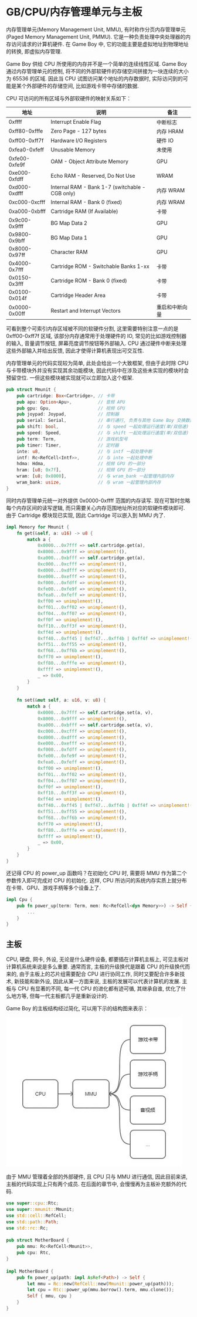 # GB/CPU/内存管理单元与主板

内存管理单元(Memory Management Unit, MMU), 有时称作分页内存管理单元(Paged Memory Management Unit, PMMU). 它是一种负责处理中央处理器的内存访问请求的计算机硬件. 在 Game Boy 中, 它的功能主要是虚拟地址到物理地址的转换, 即虚拟内存管理.

Game Boy 供给 CPU 所使用的内存并不是一个简单的连续线性区域. Game Boy 通过内存管理单元的控制, 将不同的外部软硬件的存储空间拼接为一块连续的大小为 65536 的区域. 因此当 CPU 试图访问某个地址的内存数据时, 实际访问到的可能是某个外部硬件的存储空间, 比如游戏卡带中存储的数据.

CPU 可访问的所有区域与外部软硬件的映射关系如下：

|     地址      |                      说明                       |      备注      |
| ------------- | ----------------------------------------------- | -------------- |
| 0xffff        | Interrupt Enable Flag                           | 中断标志       |
| 0xff80-0xfffe | Zero Page - 127 bytes                           | 内存 HRAM      |
| 0xff00-0xff7f | Hardware I/O Registers                          | 硬件 IO        |
| 0xfea0-0xfeff | Unusable Memory                                 | 未使用         |
| 0xfe00-0xfe9f | OAM - Object Attribute Memory                   | GPU            |
| 0xe000-0xfdff | Echo RAM - Reserved, Do Not Use                 | WRAM           |
| 0xd000-0xdfff | Internal RAM - Bank 1-7 (switchable - CGB only) | 内存 WRAM      |
| 0xc000-0xcfff | Internal RAM - Bank 0 (fixed)                   | 内存 WRAM      |
| 0xa000-0xbfff | Cartridge RAM (If Available)                    | 卡带           |
| 0x9c00-0x9fff | BG Map Data 2                                   | GPU            |
| 0x9800-0x9bff | BG Map Data 1                                   | GPU            |
| 0x8000-0x97ff | Character RAM                                   | GPU            |
| 0x4000-0x7fff | Cartridge ROM - Switchable Banks 1-xx           | 卡带           |
| 0x0150-0x3fff | Cartridge ROM - Bank 0 (fixed)                  | 卡带           |
| 0x0100-0x014f | Cartridge Header Area                           | 卡带           |
| 0x0000-0x00ff | Restart and Interrupt Vectors                   | 重启和中断向量 |

可看到整个可索引内存区域被不同的软硬件分割, 这里需要特别注意一点的是 0xff00-0xff7f 区域, 该部分内存通常用于处理硬件的 IO, 常见的比如游戏控制器的输入, 音量调节按钮, 屏幕亮度调节按钮等外部输入. CPU 通过硬件中断来处理这些外部输入并给出反馈, 因此才使得计算机表现出可交互性.

内存管理单元的代码实现较为简单, 此处会给出一个大致框架, 但由于此时除 CPU 与卡带模块外并没有实现其余功能模块, 因此代码中在涉及这些未实现的模块时会预留空位. 一但这些模块被实现就可以立即加入这个框架.

```rs
pub struct Mmunit {
    pub cartridge: Box<Cartridge>, // 卡带
    pub apu: Option<Apu>,          // 音频 APU
    pub gpu: Gpu,                  // 视频 GPU
    pub joypad: Joypad,            // 控制器
    pub serial: Serial,            // 串行通行, 负责与其他 Game Boy 交换数据
    pub shift: bool,               // 与 speed 一起处理运行速度(单/双倍速)
    pub speed: Speed,              // 与 shift 一起处理运行速度(单/双倍速)
    pub term: Term,                // 游戏机型号
    pub timer: Timer,              // 定时器
    inte: u8,                      // 与 intf 一起处理中断
    intf: Rc<RefCell<Intf>>,       // 与 inte 一起处理中断
    hdma: Hdma,                    // 视频 GPU 的一部分
    hram: [u8; 0x7f],              // 视频 GPU 的一部分
    wram: [u8; 0x8000],            // 与 wram_bank 一起管理内部内存
    wram_bank: usize,              // 与 wram 一起管理内部内存
}
```

同时内存管理单元统一对外提供 0x0000-0xffff 范围的内存读写. 现在可暂时忽略每个内存区间的读写逻辑, 而只需要关心内存范围地址所对应的软硬件模块即可. 由于 Cartridge 模块现已实现, 因此 Cartridge 可以嵌入到 MMU 内了.

```rs
impl Memory for Mmunit {
    fn get(&self, a: u16) -> u8 {
        match a {
            0x0000...0x7fff => self.cartridge.get(a),                     // Cartridge
            0x8000...0x9fff => unimplement!(),                            // GPU
            0xa000...0xbfff => self.cartridge.get(a),                     // Cartridge
            0xc000...0xcfff => unimplement!(),                            // WRAM
            0xd000...0xdfff => unimplement!(),                            // WRAM
            0xe000...0xefff => unimplement!(),                            // WRAM
            0xf000...0xfdff => unimplement!(),                            // WRAM
            0xfe00...0xfe9f => unimplement!(),                            // GPU
            0xfea0...0xfeff => unimplement!(),                            // Unused
            0xff00 => unimplement!(),                                     // Joypad
            0xff01...0xff02 => unimplement!(),                            // Serial
            0xff04...0xff07 => unimplement!(),                            // Timer
            0xff0f => unimplement!(),                                     // Interrupt
            0xff10...0xff3f => unimplement!(),                            // APU
            0xff4d => unimplement!(),                                     // Speed
            0xff40...0xff45 | 0xff47...0xff4b | 0xff4f => unimplement!(), // GPU
            0xff51...0xff55 => unimplement!(),                            // HDMA
            0xff68...0xff6b => unimplement!(),                            // GPU
            0xff70 => unimplement!(),                                     // WRAM
            0xff80...0xfffe => unimplement!(),                            // HRAM
            0xffff => unimplement!(),                                     // Interrupe
            _ => 0x00,
        }
    }

    fn set(&mut self, a: u16, v: u8) {
        match a {
            0x0000...0x7fff => self.cartridge.set(a, v),                  // Cartridge
            0x8000...0x9fff => unimplement!(),                            // GPU
            0xa000...0xbfff => self.cartridge.set(a, v),                  // Cartridge
            0xc000...0xcfff => unimplement!(),                            // WRAM
            0xd000...0xdfff => unimplement!(),                            // WRAM
            0xe000...0xefff => unimplement!(),                            // WRAM
            0xf000...0xfdff => unimplement!(),                            // WRAM
            0xfe00...0xfe9f => unimplement!(),                            // GPU
            0xfea0...0xfeff => unimplement!(),                            // Unused
            0xff00 => unimplement!(),                                     // Joypad
            0xff01...0xff02 => unimplement!(),                            // Serial
            0xff04...0xff07 => unimplement!(),                            // Timer
            0xff0f => unimplement!(),                                     // Interrupt
            0xff10...0xff3f => unimplement!(),                            // APU
            0xff4d => unimplement!(),                                     // Speed
            0xff40...0xff45 | 0xff47...0xff4b | 0xff4f => unimplement!(), // GPU
            0xff51...0xff55 => unimplement!(),                            // HDMA
            0xff68...0xff6b => unimplement!(),                            // GPU
            0xff70 => unimplement!(),                                     // WRAM
            0xff80...0xfffe => unimplement!(),                            // HRAM
            0xffff => unimplement!(),                                     // Interrupe
            _ => 0x00,
        }
    }
}
```

还记得 CPU 的 power_up 函数吗？在初始化 CPU 时, 需要将 MMU 作为第二个参数传入即可完成对 CPU 的初始化. 这样, CPU 所访问的系统内存实质上就分布在卡带、GPU、游戏手柄等多个设备上了.

```rs
impl Cpu {
    pub fn power_up(term: Term, mem: Rc<RefCell<dyn Memory>>) -> Self {
        ...
    }
}
```

## 主板

CPU, 硬盘, 网卡, 外设, 无论是什么硬件设备, 都要插在计算机主板上, 可见主板对计算机系统来说是多么重要. 通常而言, 主板的升级换代是跟着 CPU 的升级换代而来的, 由于主板上的芯片组需要配合 CPU 进行协同工作, 同时又要配合许多新技术, 新技能和新外设, 因此从某一方面来说, 主板的发展可以代表计算机的发展. 主板与 CPU 有显著的不同, 每一代 CPU 的进化都有迹可循, 其继承自谁, 优化了什么地方等, 但每一代主板都几乎是重新设计的.

Game Boy 的主板结构经过简化, 可以用下示的结构图来表示：

![img](../../../img/gameboy/cpu/mmu/mb_struct.jpg)

由于 MMU 管理着全部的外部硬件, 且 CPU 只与 MMU 进行通信, 因此目前来讲, 主板的代码实现上只有两个成员. 在后面的章节中, 会慢慢再为主板补充额外的代码.

```rs
use super::cpu::Rtc;
use super::mmunit::Mmunit;
use std::cell::RefCell;
use std::path::Path;
use std::rc::Rc;

pub struct MotherBoard {
    pub mmu: Rc<RefCell<Mmunit>>,
    pub cpu: Rtc,
}

impl MotherBoard {
    pub fn power_up(path: impl AsRef<Path>) -> Self {
        let mmu = Rc::new(RefCell::new(Mmunit::power_up(path)));
        let cpu = Rtc::power_up(mmu.borrow().term, mmu.clone());
        Self { mmu, cpu }
    }
}
```

